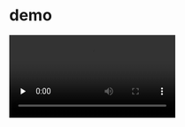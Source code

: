 # demo

<video id="video" controls="" preload="none">
<source id="mp4" src="https://autoclips.github.io/gallery/election.mp4" type="video/mp4">
</video>
